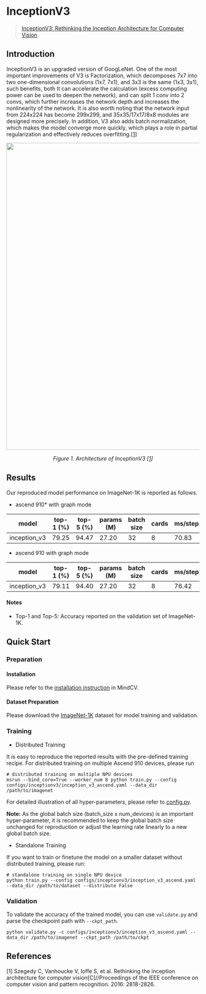# InceptionV3
> [InceptionV3: Rethinking the Inception Architecture for Computer Vision](https://arxiv.org/pdf/1512.00567.pdf)

## Introduction

InceptionV3 is an upgraded version of GoogLeNet. One of the most important improvements of V3 is Factorization, which
decomposes 7x7 into two one-dimensional convolutions (1x7, 7x1), and 3x3 is the same (1x3, 3x1), such benefits, both It
can accelerate the calculation (excess computing power can be used to deepen the network), and can split 1 conv into 2
convs, which further increases the network depth and increases the nonlinearity of the network. It is also worth noting
that the network input from 224x224 has become 299x299, and 35x35/17x17/8x8 modules are designed more precisely. In
addition, V3 also adds batch normalization, which makes the model converge more quickly, which plays a role in partial
regularization and effectively reduces overfitting.[[1](#references)]

<p align="center">
  <img src="https://user-images.githubusercontent.com/53842165/210745725-736bd456-4d31-4f48-b958-75a53cf30e99.jpg" width=800 />
</p>
<p align="center">
  <em>Figure 1. Architecture of InceptionV3 [<a href="#references">1</a>] </em>
</p>

## Results

Our reproduced model performance on ImageNet-1K is reported as follows.

- ascend 910* with graph mode


<div align="center">


| model        | top-1 (%) | top-5 (%) | params (M) | batch size | cards | ms/step | jit_level | recipe                                                                                                 | download                                                                                                       |
| ------------ | --------- | --------- | ---------- | ---------- | ----- | ------- | --------- | ------------------------------------------------------------------------------------------------------ | -------------------------------------------------------------------------------------------------------------- |
| inception_v3 | 79.25     | 94.47     | 27.20      | 32         | 8     | 70.83   | O2        | [yaml](https://github.com/mindspore-lab/mindcv/blob/main/configs/inceptionv3/inception_v3_ascend.yaml) | [weights](https://download-mindspore.osinfra.cn/toolkits/mindcv/inception_v3/inception_v3-61a8e9ed-910v2.ckpt) |

</div>

- ascend 910 with graph mode

<div align="center">


| model        | top-1 (%) | top-5 (%) | params (M) | batch size | cards | ms/step | jit_level | recipe                                                                                                 | download                                                                                         |
| ------------ | --------- | --------- | ---------- | ---------- | ----- | ------- | --------- | ------------------------------------------------------------------------------------------------------ | ------------------------------------------------------------------------------------------------ |
| inception_v3 | 79.11     | 94.40     | 27.20      | 32         | 8     | 76.42   | O2        | [yaml](https://github.com/mindspore-lab/mindcv/blob/main/configs/inceptionv3/inception_v3_ascend.yaml) | [weights](https://download.mindspore.cn/toolkits/mindcv/inception_v3/inception_v3-38f67890.ckpt) |

</div>

#### Notes
- Top-1 and Top-5: Accuracy reported on the validation set of ImageNet-1K.

## Quick Start

### Preparation

#### Installation
Please refer to the [installation instruction](https://mindspore-lab.github.io/mindcv/installation/) in MindCV.

#### Dataset Preparation
Please download the [ImageNet-1K](https://www.image-net.org/challenges/LSVRC/2012/index.php) dataset for model training and validation.

### Training

* Distributed Training

It is easy to reproduce the reported results with the pre-defined training recipe. For distributed training on multiple Ascend 910 devices, please run

```shell
# distributed training on multiple NPU devices
msrun --bind_core=True --worker_num 8 python train.py --config configs/inceptionv3/inception_v3_ascend.yaml --data_dir /path/to/imagenet
```




For detailed illustration of all hyper-parameters, please refer to [config.py](https://github.com/mindspore-lab/mindcv/blob/main/config.py).

**Note:**  As the global batch size  (batch_size x num_devices) is an important hyper-parameter, it is recommended to keep the global batch size unchanged for reproduction or adjust the learning rate linearly to a new global batch size.

* Standalone Training

If you want to train or finetune the model on a smaller dataset without distributed training, please run:

```shell
# standalone training on single NPU device
python train.py --config configs/inceptionv3/inception_v3_ascend.yaml --data_dir /path/to/dataset --distribute False
```

### Validation

To validate the accuracy of the trained model, you can use `validate.py` and parse the checkpoint path with `--ckpt_path`.

```shell
python validate.py -c configs/inceptionv3/inception_v3_ascend.yaml --data_dir /path/to/imagenet --ckpt_path /path/to/ckpt
```

## References

[1] Szegedy C, Vanhoucke V, Ioffe S, et al. Rethinking the inception architecture for computer vision[C]//Proceedings of the IEEE conference on computer vision and pattern recognition. 2016: 2818-2826.
